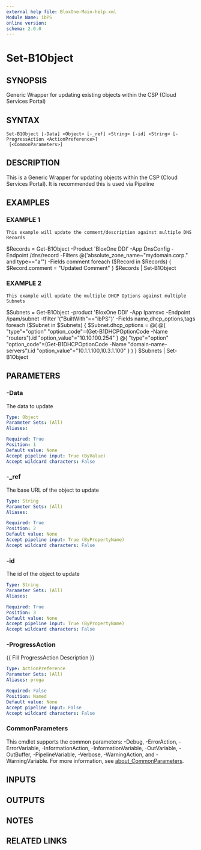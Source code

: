 ```yaml
---
external help file: BloxOne-Main-help.xml
Module Name: ibPS
online version:
schema: 2.0.0
---
```


# Set-B1Object

## SYNOPSIS
Generic Wrapper for updating existing objects within the CSP (Cloud Services Portal)

## SYNTAX

```
Set-B1Object [-Data] <Object> [-_ref] <String> [-id] <String> [-ProgressAction <ActionPreference>]
 [<CommonParameters>]
```

## DESCRIPTION
This is a Generic Wrapper for updating objects within the CSP (Cloud Services Portal).
It is recommended this is used via Pipeline

## EXAMPLES

### EXAMPLE 1
```
This example will update the comment/description against multiple DNS Records
```

$Records = Get-B1Object -Product 'BloxOne DDI' -App DnsConfig -Endpoint /dns/record -Filters @('absolute_zone_name~"mydomain.corp." and type=="a"') -Fields comment
foreach ($Record in $Records) {
    $Record.comment = "Updated Comment"
}
$Records | Set-B1Object

### EXAMPLE 2
```
This example will update the multiple DHCP Options against multiple Subnets
```

$Subnets = Get-B1Object -product 'BloxOne DDI' -App Ipamsvc -Endpoint /ipam/subnet -tfilter '("BuiltWith"=="ibPS")' -Fields name,dhcp_options,tags
foreach ($Subnet in $Subnets) {
    $Subnet.dhcp_options = @(
        @{
            "type"="option"
            "option_code"=(Get-B1DHCPOptionCode -Name "routers").id
            "option_value"="10.10.100.254"
        }
        @{
            "type"="option"
            "option_code"=(Get-B1DHCPOptionCode -Name "domain-name-servers").id
            "option_value"="10.1.1.100,10.3.1.100"
        }
    )
}
$Subnets | Set-B1Object

## PARAMETERS

### -Data
The data to update

```yaml
Type: Object
Parameter Sets: (All)
Aliases:

Required: True
Position: 1
Default value: None
Accept pipeline input: True (ByValue)
Accept wildcard characters: False
```

### -_ref
The base URL of the object to update

```yaml
Type: String
Parameter Sets: (All)
Aliases:

Required: True
Position: 2
Default value: None
Accept pipeline input: True (ByPropertyName)
Accept wildcard characters: False
```

### -id
The id of the object to update

```yaml
Type: String
Parameter Sets: (All)
Aliases:

Required: True
Position: 3
Default value: None
Accept pipeline input: True (ByPropertyName)
Accept wildcard characters: False
```

### -ProgressAction
{{ Fill ProgressAction Description }}

```yaml
Type: ActionPreference
Parameter Sets: (All)
Aliases: proga

Required: False
Position: Named
Default value: None
Accept pipeline input: False
Accept wildcard characters: False
```

### CommonParameters
This cmdlet supports the common parameters: -Debug, -ErrorAction, -ErrorVariable, -InformationAction, -InformationVariable, -OutVariable, -OutBuffer, -PipelineVariable, -Verbose, -WarningAction, and -WarningVariable. For more information, see [about_CommonParameters](http://go.microsoft.com/fwlink/?LinkID=113216).

## INPUTS

## OUTPUTS

## NOTES

## RELATED LINKS
